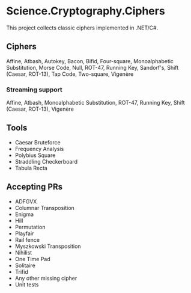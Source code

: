 ﻿# Science.Cryptography.Ciphers

This project collects classic ciphers implemented in .NET/C#.

## Ciphers
Affine, Atbash, Autokey, Bacon, Bifid, Four-square, Monoalphabetic Substitution, Morse Code, Null, ROT-47, Running Key, Sandorf's, Shift (Caesar, ROT-13), Tap Code, Two-square, Vigenère

### Streaming support
Affine, Atbash, Monoalphabetic Substitution, ROT-47, Running Key, Shift (Caesar, ROT-13), Vigenère

## Tools
* Caesar Bruteforce
* Frequency Analysis
* Polybius Square
* Straddling Checkerboard
* Tabula Recta

## Accepting PRs
* ADFGVX
* Columnar Transposition 
* Enigma
* Hill
* Permutation
* Playfair
* Rail fence
* Myszkowski Transposition
* Nihilist
* One Time Pad
* Solitaire
* Trifid
* Any other missing cipher
* Unit tests
